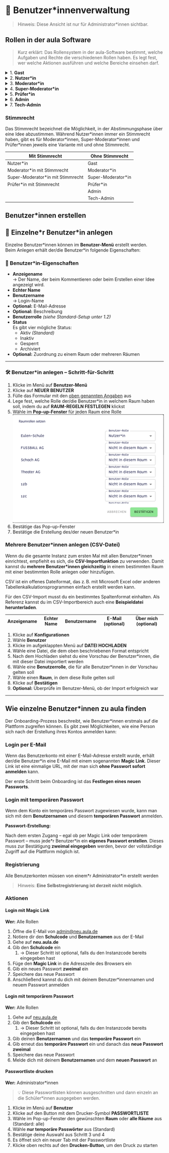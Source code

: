 # 👥 Benutzer\*innenverwaltung
> Hinweis: Diese Ansicht ist nur für Administrator\*innen sichtbar.

## Rollen in der aula Software

>Kurz erklärt: Das Rollensystem in der aula-Software bestimmt, welche Aufgaben und Rechte die verschiedenen Rollen haben. Es legt fest, wer welche Aktionen ausführen und welche Bereiche einsehen darf.

<details>
<summary>1. <strong>Gast</strong></summary>
<p>Kann Inhalte einsehen, aber nicht aktiv teilnehmen.</p>
</details>

<details>
<summary>2. <strong>Nutzer*in</strong></summary>
<p>Nutzer*innen können eigene Ideen einbringen, mit anderen Nutzer*innen über Vorschläge diskutieren und in Abstimmungen entscheiden, welche Ideen weiterverfolgt werden sollen.
</p>
</details>

<details>
<summary>3. <strong>Moderator*in</strong></summary>
<p>Moderator*innen in der aula-Beteiligungssoftware sind Schüler\*innen und Lehrkräfte, die sicherstellen, dass sich alle an der Schule aktiv und respektvoll beteiligen können. Sie kümmern sich um die Plattform, achten auf die Einhaltung der Verhaltensregeln und unterstützen andere Nutzer*innen, um eine konstruktive und positive Atmosphäre zu fördern. Es ist sinnvoll, viele Moderator*innen an der Schule zu haben, damit sie sich die Aufgaben gut aufteilen können – idealerweise zwei Moderator*innen pro Klasse.
</p>
</details>

<details>
<summary>4. <strong>Super-Moderator*in</strong></summary>
<p>Hat Moderationsrechte, wie die Moderator\*inne allerdings nicht beschränkt auf einen/oder mehrere Räume, sondern kann alle Räume und ihre Inhalt sehen. Zusätzlich können Supermoderator*innen die Menüpunkte Ideen und Boxen einsehen, um zusätzlich einen Gesamtüberblick zuhalten. </p>
</details>

<details>
<summary>5. <strong>Prüfer*in</strong></summary>
<p>Überprüft Ideen.</p>
</details>

<details>
<summary>6. <strong>Admin</strong></summary>
<p>Verwaltet die Plattform.</p>
</details>

<details>
<summary>7. <strong>Tech-Admin</strong></summary>
<p>Kann grundlegende Änderungen an der Schul-Instanz vornehmen, z.B. die Instanz offline schalten oder Betriebszeiten festlegen. Mit dem Tech-Admin-Account sind keine Inhalte sichtbar. Diesen Account kann bspw. auch ein externer Dienstleister nutzen, denn der Tech-Admin hat keinen Einblick auf die inhaltliche Ebene der erstellten Ideen etc.</p>
</details>

### Stimmrecht

Das Stimmrecht bezeichnet die Möglichkeit, in der Abstimmungsphase über eine Idee abzustimmen. Während Nutzer\*innen immer ein Stimmrecht haben, gibt es für Moderator\*innen, Super-Moderator\*innen und Prüfer\*innen jeweils eine Variante mit und ohne Stimmrecht.

| **Mit Stimmrecht**                 | **Ohne Stimmrecht**         |
|----------------------------------|--------------------------|
| Nutzer\*in                        | Gast                    |
| Moderator\*in mit Stimmrecht      | Moderator\*in            |
| Super-Moderator\*in mit Stimmrecht | Super-Moderator\*in      |
| Prüfer\*in mit Stimmrecht         | Prüfer\*in               |
|                                  | Admin                   |
|                                  | Tech-Admin              |

## Benutzer\*innen erstellen

## 👤 Einzelne\*r Benutzer\*in anlegen

Einzelne Benutzer\*innen können im **Benutzer-Menü** erstellt werden.  
Beim Anlegen erhält der/die Benutzer\*in folgende Eigenschaften:

### 📄 Benutzer\*in-Eigenschaften

- **Anzeigename**  
  → Der Name, der beim Kommentieren oder beim Erstellen einer Idee angezeigt wird.
- **Echter Name**
- **Benutzername**  
  → Login-Name
- **Optional:** E-Mail-Adresse  
- **Optional:** Beschreibung
- **Benutzerrolle** *(siehe Standard-Setup unter 1.2)*
- **Status**  
  Es gibt vier mögliche Status:
    - Aktiv *(Standard)*
    - Inaktiv
    - Gesperrt
    - Archiviert
- **Optional:** Zuordnung zu einem Raum oder mehreren Räumen

---

### 🛠️ Benutzer*in anlegen – Schritt-für-Schritt

1. Klicke im Menü auf **Benutzer-Menü**
2. Klicke auf **NEUER BENUTZER**
3. Fülle das Formular mit den [oben genannten Angaben](#-benutzerin-eigenschaften) aus
4. Lege fest, welche Rolle der/die Benutzer\*in in welchem Raum haben soll, indem du auf **RAUM-REGELN FESTLEGEN** klickst
5. Wähle im **Pop-up-Fenster** für jeden Raum eine Rolle 
![Raum Rollen setzen](/screenshots/raumrollen_setzen.png)
6. Bestätige das Pop-up-Fenster
7. Bestätige die Erstellung des/der neuen Benutzer*in

### Mehrere Benutzer*innen anlegen (CSV-Datei)

Wenn du die gesamte Instanz zum ersten Mal mit allen Benutzer\*innen einrichtest, empfiehlt es sich, die **CSV-Importfunktion** zu verwenden. Damit kannst du **mehrere Benutzer*innen gleichzeitig** in einem bestimmten Raum mit einer bestimmten Rolle anlegen oder hinzufügen.  

CSV ist ein offenes Dateiformat, das z. B. mit Microsoft Excel oder anderen Tabellenkalkulationsprogrammen einfach erstellt werden kann.

Für den CSV-Import musst du ein bestimmtes Spaltenformat einhalten. Als Referenz kannst du im CSV-Importbereich auch eine **Beispieldatei herunterladen**.

| Anzeigename | Echter Name | Benutzername | E-Mail (optional) | Über mich (optional) |
| --- | --- | --- | --- | --- |

1. Klicke auf **Konfigurationen**
2. Wähle **Benutzer**
3. Klicke im aufgeklappten Menü auf **DATEI HOCHLADEN**
4. Wähle eine Datei, die dem oben beschriebenen Format entspricht
5. Nach dem Hochladen siehst du eine Vorschau der Benutzer*innen, die mit dieser Datei importiert werden
6. Wähle eine **Benutzerrolle**, die für alle Benutzer*innen in der Vorschau gelten soll
7. Wähle einen **Raum**, in dem diese Rolle gelten soll
8. Klicke auf **Bestätigen**
9. **Optional:** Überprüfe im Benutzer-Menü, ob der Import erfolgreich war

---

## Wie einzelne Benutzer\*innen zu aula finden

Der Onboarding-Prozess beschreibt, wie Benutzer*innen erstmals auf die Plattform zugreifen können. Es gibt zwei Möglichkeiten, wie eine Person sich nach der Erstellung ihres Kontos anmelden kann:

### Login per E-Mail

Wenn das Benutzerkonto mit einer E-Mail-Adresse erstellt wurde, erhält der/die Benutzer*in eine E-Mail mit einem sogenannten **Magic Link**. Dieser Link ist eine einmalige URL, mit der man sich **ohne Passwort sofort anmelden** kann.

Der erste Schritt beim Onboarding ist das **Festlegen eines neuen Passworts**.


### Login mit temporären Passwort

Wenn dem Konto ein temporäres Passwort zugewiesen wurde, kann man sich mit dem **Benutzernamen** und diesem **temporären Passwort** anmelden.

**Passwort-Erstellung:**

Nach dem ersten Zugang – egal ob per Magic Link oder temporärem Passwort – muss jede\*r Benutzer\*in ein **eigenes Passwort erstellen**. Dieses muss zur Bestätigung **zweimal eingegeben** werden, bevor der vollständige Zugriff auf die Plattform möglich ist.

### Registrierung

Alle Benutzerkonten müssen von einem\*r Administrator\*in erstellt werden   
> Hinweis: **Eine Selbstregistrierung ist derzeit nicht möglich**.


### Aktionen

#### Login mit Magic Link

**Wer:** Alle Rollen

1. Öffne die E-Mail von [admin@neu.aula.de](admin@neu.aula.de)  
2. Notiere dir den **Schulcode** und **Benutzernamen** aus der E-Mail  
3. Gehe auf **neu.aula.de**  
4. Gib den **Schulcode** ein  
    1. → Dieser Schritt ist optional, falls du den Instanzcode bereits eingegeben hast  
5. Füge den **Magic Link** in die Adresszeile des Browsers ein  
6. Gib ein neues Passwort **zweimal** ein  
7. Speichere das neue Passwort
8. Anschließend kannst du dich mit deinem Benutzer\*innennamen und neuem Passwort anmelden


#### Login mit temporärem Passwort

**Wer:** Alle Rollen

1. Gehe auf [neu.aula.de](neu.aula.de)
2. Gib den **Schulcode** ein  
    1. → Dieser Schritt ist optional, falls du den Instanzcode bereits eingegeben hast  
3. Gib deinen **Benutzernamen** und das **temporäre Passwort** ein  
4. Gib erneut das **temporäre Passwort** ein und danach das **neue Passwort** **zweimal**  
5. Speichere das neue Passwort  
6. Melde dich mit deinem **Benutzernamen** und dem **neuen Passwort** an  


#### Passwortliste drucken
**Wer:** Administrator*innen

> 💡 Diese Passwortlisten können ausgeschnitten und dann einzeln an die Schüler\*innen ausgegeben werden.

1. Klicke im Menü auf **Benutzer**
2. Klicke auf den Button mit dem Drucker-Symbol **PASSWORTLISTE**
3. Wähle im Pop-up-Fenster den gewünschten **Raum** oder **alle Räume** aus (Standard: alle)
4. Wähle **nur temporäre Passwörter** aus (Standard)
5. Bestätige deine Auswahl aus Schritt 3 und 4
6. Es öffnet sich ein neuer Tab mit der Passwortliste
7. Klicke oben rechts auf den **Drucken-Button**, um den Druck zu starten

